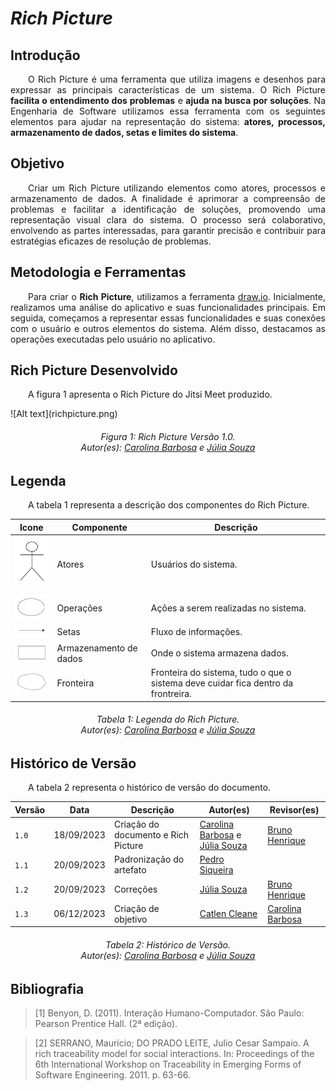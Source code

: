 # ***Rich Picture***

## **Introdução**
<p align="justify">
&emsp;&emsp;O Rich Picture é uma ferramenta que utiliza imagens e desenhos para expressar as principais características de um sistema. O Rich Picture <b>facilita o entendimento dos problemas</b> e <b>ajuda na busca por soluções</b>. Na Engenharia de Software utilizamos essa ferramenta com os seguintes elementos para ajudar na representação do sistema: <b>atores, processos, armazenamento de dados, setas e limites do sistema</b>.
</p>

## **Objetivo**
<p align="justify">
&emsp;&emsp;Criar um Rich Picture utilizando elementos como atores, processos e armazenamento de dados. A finalidade é aprimorar a compreensão de problemas e facilitar a identificação de soluções, promovendo uma representação visual clara do sistema. O processo será colaborativo, envolvendo as partes interessadas, para garantir precisão e contribuir para estratégias eficazes de resolução de problemas.
</p>


## **Metodologia e Ferramentas**
<p align="justify">
&emsp;&emsp;Para criar o <b>Rich Picture</b>, utilizamos a ferramenta <a href="https://draw.io">draw.io</a>. Inicialmente, realizamos uma análise do aplicativo e suas funcionalidades principais. Em seguida, começamos a representar essas funcionalidades e suas conexões com o usuário e outros elementos do sistema. Além disso, destacamos as operações executadas pelo usuário no aplicativo.
</p>

## **Rich Picture Desenvolvido**
<p align="justify">
&emsp;&emsp;A figura 1 apresenta o Rich Picture do Jitsi Meet produzido.
</p>
![Alt text](richpicture.png)
<center>
<h6> Figura 1: Rich Picture Versão 1.0.
<br> Autor(es): <a href="https://github.com/CarolinaBarb">Carolina Barbosa</a> e <a href="https://github.com/JuliaSSouza">Júlia Souza</a></h6>
</center>

## **Legenda** 
<p align="justify">
&emsp;&emsp;A tabela 1 representa a descrição dos componentes do Rich Picture.
</p>

| Icone | Componente | Descrição |
| ------- |---------- | ----------- |
| <img src="https://raw.githubusercontent.com/Requisitos-de-Software/2023.2-Jitsi/main/docs/assets/Atores.png" alt="Atores" width=75px> | Atores | Usuários do sistema. |
| <img src="https://raw.githubusercontent.com/Requisitos-de-Software/2023.2-Jitsi/main/docs/assets/Operacoes.png" alt="Operações" width=75px> | Operações | Ações a serem realizadas no sistema. |
| <img src="https://raw.githubusercontent.com/Requisitos-de-Software/2023.2-Jitsi/main/docs/assets/Setas.png" alt="Setas" width=75px> | Setas | Fluxo de informações. |
| <img src="https://raw.githubusercontent.com/Requisitos-de-Software/2023.2-Jitsi/main/docs/assets/Dados.png" alt="Armazenamento de dados" width=75px> | Armazenamento de dados | Onde o sistema armazena dados. |
| <img src="https://raw.githubusercontent.com/Requisitos-de-Software/2023.2-Jitsi/main/docs/assets/Fronteira.png" alt="Fronteira" width=75px> | Fronteira | Fronteira do sistema, tudo o que o sistema deve cuidar fica dentro da frontreira. |

<center>
<h6> Tabela 1: Legenda do Rich Picture.
<br> Autor(es): <a href="https://github.com/CarolinaBarb">Carolina Barbosa</a> e <a href="https://github.com/JuliaSSouza">Júlia Souza</a></h6>
</center>

## **Histórico de Versão**
<p align="justify">
&emsp;&emsp;A tabela 2 representa o histórico de versão do documento.
</p>

| Versão  |   Data   | Descrição | Autor(es) | Revisor(es)
| --------- | ------ | ------ | ---------- | ----------
| `1.0` | 18/09/2023 | Criação do documento e Rich Picture | [Carolina Barbosa](https://github.com/CarolinaBarb) e [Júlia Souza](https://github.com/JuliaSSouza)| [Bruno Henrique](https://github.com/BrunoHenrique00) |
| `1.1` | 20/09/2023 | Padronização do artefato | [Pedro Siqueira](https://github.com/PedroSiq)| |
| `1.2` | 20/09/2023 | Correções | [Júlia Souza](https://github.com/JuliaSSouza)| [Bruno Henrique](https://github.com/BrunoHenrique00) |
| `1.3` | 06/12/2023 |Criação de objetivo | [Catlen Cleane](https://github.com/catlenc)| [Carolina Barbosa](https://github.com/CarolinaBarb)|

<center>
<h6> Tabela 2: Histórico de Versão.
<br> Autor(es): <a href="https://github.com/CarolinaBarb">Carolina Barbosa</a> e <a href="https://github.com/JuliaSSouza">Júlia Souza</a></h6>
</center>

## **Bibliografia**

>[1] Benyon, D. (2011). Interação Humano-Computador. São Paulo: Pearson Prentice Hall. (2ª edição).

>[2] SERRANO, Maurício; DO PRADO LEITE, Julio Cesar Sampaio. A rich traceability model for social interactions. In: Proceedings of the 6th International Workshop on Traceability in Emerging Forms of Software Engineering. 2011. p. 63-66.